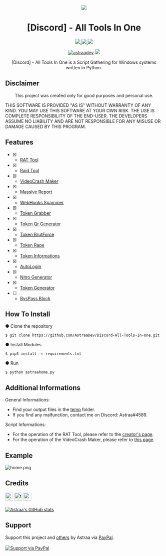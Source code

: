 <p align="center">
  <img src="https://i.discord.fr/PSS.png">
</p>

<h1 align="center">[Discord] - All Tools In One</h1>
<p align="center">
  <a href="https://www.python.org">
    <img src="https://img.shields.io/badge/Python-3.-yellow.svg">
  </a>
  <a href="https://github.com/AstraaDev/Discord-All-Tools-In-One">
    <img src="https://img.shields.io/badge/covarage-90%25-green">
  </a>
  <a href="https://github.com/AstraaDev">
    <img src="https://img.shields.io/github/repo-size/AstraaDev/Discord-All-Tools-In-One.svg?label=Repo%20size&style=flat-square">
    <p align="center"> <a href="https://twitter.com/astraadev" target="blank"><img src="https://img.shields.io/twitter/follow/astraadev?logo=twitter&style=for-the-badge" alt="astraadev"/></a>
  </a>
  <a href="https://github.com/AstraaDev">
    <img src="https://gpvc.arturio.dev/AstraaDev">
  </a>
</p>

<p align="center">
  [Discord] - All Tools In One is a Script Gathering for Windows systems written in Python.
</p>

## Disclaimer
<p align="center">
   This project was created only for good purposes and personal use.
</p>

THIS SOFTWARE IS PROVIDED "AS IS" WITHOUT WARRANTY OF ANY KIND. YOU MAY USE THIS SOFTWARE AT YOUR OWN RISK. THE USE IS COMPLETE RESPONSIBILITY OF THE END-USER. THE DEVELOPERS ASSUME NO LIABILITY AND ARE NOT RESPONSIBLE FOR ANY MISUSE OR DAMAGE CAUSED BY THIS PROGRAM.

## Features
- [x] - [RAT Tool](https://github.com/moom825/Discord-RAT)
- [x] - [Raid Tool](https://github.com/zetism/AveryNuker)
- [x] - [VideoCrash Maker](https://github.com/AstraaDev/Discord-VideoCrashMaker)
- [x] - [Massive Report]()
- [x] - [WebHooks Spammer]()
- [x] - [Token Grabber](https://github.com/AstraaDev/Discord-Token-Grabber)
- [x] - [Token Qr Generator](https://github.com/AstraaDev/Discord-Qr-Code-Token)
- [x] - [Token BrutForce]()
- [x] - [Token Rape]()
- [x] - [Token Informations]()
- [x] - [AutoLogin](https://github.com/AstraaDev/Discord-Token-AutoLogin)
- [x] - [Nitro Generator]()
- [x] - [Token Generator]()
- [ ] - [BysPass Block]()

## How To Install

● Clone the repository
```
$ git clone https://github.com/AstraaDev/Discord-All-Tools-In-One.git
```

● Install Modules
```
$ pip3 install -r requirements.txt
```

● Run
```
$ python astraahome.py
```

## Additional Informations
General Informations:
- Find your output files in the  [temp](/temp) folder.
- If you find any malfunction, contact me on Discord: Astraa#4589.

Script Informations:
- For the operation of the RAT Tool, please refer to the [creator's page](https://github.com/moom825/Discord-RAT).
- For the operation of the VideoCrash Maker, please refer to [this page](https://github.com/AstraaDev/Discord-VideoCrashMaker).

## Example
![home.png](https://cdn.discordapp.com/attachments/778283706388709376/883048993691688980/unknown.png)

## Credits
[<img src='https://cdn.jsdelivr.net/npm/simple-icons@3.0.1/icons/github.svg' alt='github' height='25'>](https://github.com/AstraaDev)          [<img src='https://cdn.jsdelivr.net/npm/simple-icons@3.0.1/icons/twitter.svg' alt='twitter' height='25'>](https://twitter.com/AstraaDev)          [<img src='https://cdn.jsdelivr.net/npm/simple-icons@3.0.1/icons/icloud.svg' alt='website' height='25'>](http://astraadev.club)  
<br>
[![Astraa's GitHub stats](https://github-readme-stats.vercel.app/api?username=AstraaDev)](https://github.com/AstraaDev/github-readme-stats)

## Support
Support this project and [others](https://github.com/AstraaDev) by Astraa via [PayPal](https://www.paypal.com/).
<br>
<br>
<a href="https://www.paypal.me/fmrhrt/">
  <img alt="Support via PayPal" src="https://cdn.rawgit.com/twolfson/paypal-github-button/1.0.0/dist/button.svg"/>
</a>
